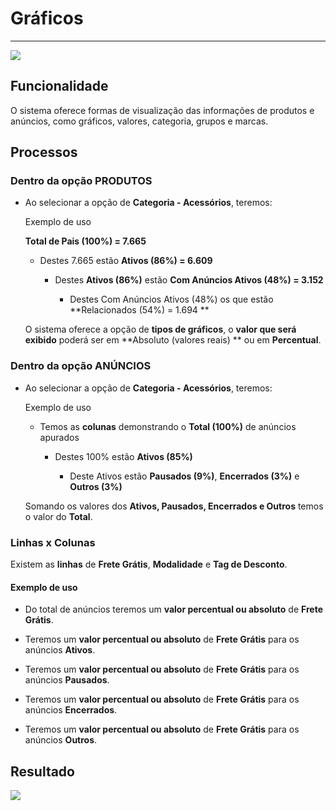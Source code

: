 # Gráficos

---

![](http://developers.connectparts.com.br/imagens/SDP01.png)

## Funcionalidade

O sistema oferece formas de visualização das informações de produtos e anúncios, como gráficos, valores, categoria, grupos e marcas.

## Processos

### Dentro da opção PRODUTOS

* Ao selecionar a opção de **Categoria - Acessórios**, teremos:

	Exemplo de uso
	
	**Total de Pais (100%) = 7.665**

	* Destes 7.665 estão **Ativos (86%) = 6.609**

		* Destes **Ativos (86%)** estão **Com Anúncios Ativos (48%) = 3.152**

			* Destes Com Anúncios Ativos (48%) os que estão **Relacionados (54%) = 1.694 **

	O sistema oferece a opção de **tipos de gráficos**, o **valor que será exibido** poderá ser em **Absoluto (valores reais) ** ou em **Percentual**.

### Dentro da opção ANÚNCIOS

* Ao selecionar a opção de **Categoria - Acessórios**, teremos:

	Exemplo de uso

	* Temos as **colunas** demonstrando o **Total (100%)** de anúncios apurados

		* Destes 100% estão **Ativos (85%)**

			* Deste Ativos estão **Pausados (9%)**, **Encerrados (3%)** e **Outros (3%)**
	
	Somando os valores dos **Ativos, Pausados, Encerrados e Outros** temos o valor do **Total**.

### Linhas x Colunas

Existem as **linhas** de **Frete Grátis**, **Modalidade** e **Tag de Desconto**.

#### Exemplo de uso

* Do total de anúncios teremos um **valor percentual ou absoluto** de **Frete Grátis**.

* Teremos um **valor percentual ou absoluto** de **Frete Grátis** para os anúncios **Ativos**.

* Teremos um **valor percentual ou absoluto** de **Frete Grátis** para os anúncios **Pausados**.

* Teremos um **valor percentual ou absoluto** de **Frete Grátis** para os anúncios **Encerrados**.

* Teremos um **valor percentual ou absoluto** de **Frete Grátis** para os anúncios **Outros**.

## Resultado

![](http://developers.connectparts.com.br/imagens/SDP02.png)

